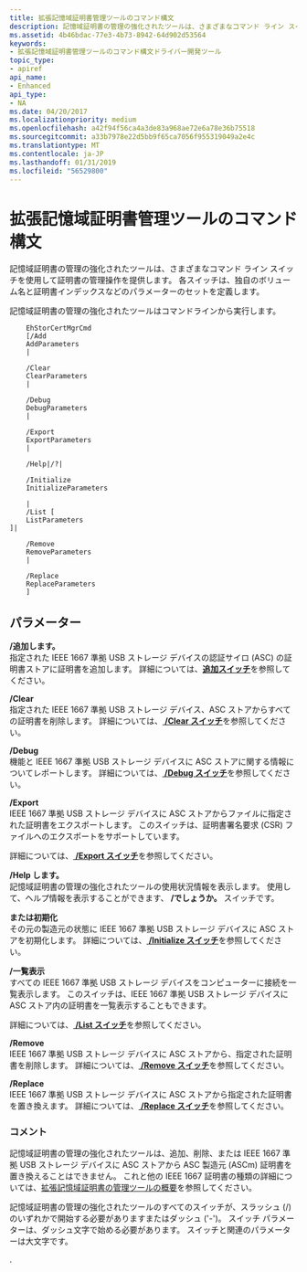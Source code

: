 ```yaml
---
title: 拡張記憶域証明書管理ツールのコマンド構文
description: 記憶域証明書の管理の強化されたツールは、さまざまなコマンド ライン スイッチを使用して証明書の管理操作を提供します。
ms.assetid: 4b46bdac-77e3-4b73-8942-64d902d53564
keywords:
- 拡張記憶域証明書管理ツールのコマンド構文ドライバー開発ツール
topic_type:
- apiref
api_name:
- Enhanced
api_type:
- NA
ms.date: 04/20/2017
ms.localizationpriority: medium
ms.openlocfilehash: a42f94f56ca4a3de83a968ae72e6a78e36b75518
ms.sourcegitcommit: a33b7978e22d5bb9f65ca7056f955319049a2e4c
ms.translationtype: MT
ms.contentlocale: ja-JP
ms.lasthandoff: 01/31/2019
ms.locfileid: "56529800"
---
```

# <a name="enhanced-storage-certificate-management-tool-command-syntax"></a>拡張記憶域証明書管理ツールのコマンド構文


記憶域証明書の管理の強化されたツールは、さまざまなコマンド ライン スイッチを使用して証明書の管理操作を提供します。 各スイッチは、独自のボリューム名と証明書インデックスなどのパラメーターのセットを定義します。

記憶域証明書の管理の強化されたツールはコマンドラインから実行します。

```
    EhStorCertMgrCmd 
    [/Add 
    AddParameters 
    |  

    /Clear 
    ClearParameters
    |

    /Debug 
    DebugParameters
    |

    /Export 
    ExportParameters
    |

    /Help|/?|

    /Initialize 
    InitializeParameters

    |
    /List [
    ListParameters
]| 

    /Remove 
    RemoveParameters
    |

    /Replace 
    ReplaceParameters
    ]
```

## <a name="span-idparametersspanspan-idparametersspanspan-idparametersspanparameters"></a><span id="Parameters"></span><span id="parameters"></span><span id="PARAMETERS"></span>パラメーター


<span id="________Add______"></span><span id="________add______"></span><span id="________ADD______"></span> **/追加します。**   
指定された IEEE 1667 準拠 USB ストレージ デバイスの認証サイロ (ASC) の証明書ストアに証明書を追加します。 詳細については、[**追加スイッチ**](enhstor-add-switch.md)を参照してください。

<span id="________Clear______"></span><span id="________clear______"></span><span id="________CLEAR______"></span> **/Clear**   
指定された IEEE 1667 準拠 USB ストレージ デバイス、ASC ストアからすべての証明書を削除します。 詳細については、[ **/Clear スイッチ**](-clear-switch.md)を参照してください。

<span id="________Debug______"></span><span id="________debug______"></span><span id="________DEBUG______"></span> **/Debug**   
機能と IEEE 1667 準拠 USB ストレージ デバイスに ASC ストアに関する情報についてレポートします。 詳細については、[ **/Debug スイッチ**](-debug-switch.md)を参照してください。

<span id="________Export______"></span><span id="________export______"></span><span id="________EXPORT______"></span> **/Export**   
IEEE 1667 準拠 USB ストレージ デバイスに ASC ストアからファイルに指定された証明書をエクスポートします。 このスイッチは、証明書署名要求 (CSR) ファイルへのエクスポートをサポートしています。

詳細については、[ **/Export スイッチ**](-export-switch.md)を参照してください。

<span id="________Help______"></span><span id="________help______"></span><span id="________HELP______"></span> **/Help します。**   
記憶域証明書の管理の強化されたツールの使用状況情報を表示します。 使用して、ヘルプ情報を表示することができます、 **/でしょうか。** スイッチです。

<span id="________Initialize______"></span><span id="________initialize______"></span><span id="________INITIALIZE______"></span> **または初期化**   
その元の製造元の状態に IEEE 1667 準拠 USB ストレージ デバイスに ASC ストアを初期化します。 詳細については、[ **/Initialize スイッチ**](-initialize-switch.md)を参照してください。

<span id="________List______"></span><span id="________list______"></span><span id="________LIST______"></span> **/一覧表示**   
すべての IEEE 1667 準拠 USB ストレージ デバイスをコンピューターに接続を一覧表示します。 このスイッチは、IEEE 1667 準拠 USB ストレージ デバイスに ASC ストア内の証明書を一覧表示することもできます。

詳細については、[ **/List スイッチ**](-list-switch.md)を参照してください。

<span id="________Remove______"></span><span id="________remove______"></span><span id="________REMOVE______"></span> **/Remove**   
IEEE 1667 準拠 USB ストレージ デバイスに ASC ストアから、指定された証明書を削除します。 詳細については、[ **/Remove スイッチ**](-remove-switch.md)を参照してください。

<span id="________Replace______"></span><span id="________replace______"></span><span id="________REPLACE______"></span> **/Replace**   
IEEE 1667 準拠 USB ストレージ デバイスに ASC ストアから指定された証明書を置き換えます。 詳細については、[ **/Replace スイッチ**](-replace-switch.md)を参照してください。

### <a name="span-idcommentsspanspan-idcommentsspancomments"></a><span id="comments"></span><span id="COMMENTS"></span>コメント

記憶域証明書の管理の強化されたツールは、追加、削除、または IEEE 1667 準拠 USB ストレージ デバイスに ASC ストアから ASC 製造元 (ASCm) 証明書を置き換えることはできません。 これと他の IEEE 1667 証明書の種類の詳細については、[拡張記憶域証明書の管理ツールの概要](overview-of-the-enhanced-storage-certificate-management-tool.md)を参照してください。

記憶域証明書の管理の強化されたツールのすべてのスイッチが、スラッシュ (/) のいずれかで開始する必要がありますまたはダッシュ ('-')。 スイッチ パラメーターは、ダッシュ文字で始める必要があります。 スイッチと関連のパラメーターは大文字です。

.









